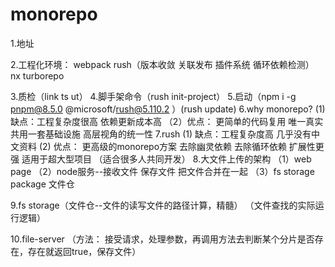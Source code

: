 # monorepo


1.地址

2.工程化环境：
webpack
rush（版本收敛 关联发布 插件系统 循环依赖检测）
nx
turborepo

3.质检（link ts ut）
4.脚手架命令（rush init-project）
5.启动（npm i -g pnpm@8.5.0 @microsoft/rush@5.110.2 ）(rush update)
6.why monorepo? 
 (1)缺点：工程复杂度很高 依赖更新成本高
（2）优点： 更简单的代码复用 唯一真实 共用一套基础设施 高层视角的统一性
7.rush
 (1) 缺点：工程复杂度高  几乎没有中文资料
 (2) 优点： 更高级的monorepo方案 去除幽灵依赖  去除循环依赖  扩展性更强  适用于超大型项目 （适合很多人共同开发）
 8.大文件上传的架构
 （1）web page
 （2）node服务--接收文件 保存文件  把文件合并在一起
 （3）fs storage package 文件仓
 
 9.fs storage（文件仓--文件的读写文件的路径计算，精髓）
 （文件查找的实际运行逻辑）

 10.file-server
  （方法： 接受请求，处理参数，再调用方法去判断某个分片是否存在，存在就返回true，保存文件）



